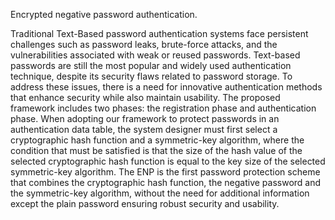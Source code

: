 Encrypted negative password authentication.

Traditional Text-Based password authentication systems face persistent challenges such as password leaks, brute-force attacks, and the vulnerabilities associated with weak or reused passwords. Text-based passwords are still the most popular and widely used authentication technique, despite its security flaws related to password storage. To address these issues, there is a need for innovative authentication methods that enhance security while also maintain usability.
The proposed framework includes two phases: the registration phase and authentication phase. When adopting our framework to protect passwords in an authentication data table, the system designer must first select a cryptographic hash function and a symmetric-key algorithm, where the condition that must be satisfied is that the size of the hash value of the selected cryptographic hash function is equal to the key size of the selected symmetric-key algorithm. The ENP is the first password protection scheme that combines the cryptographic hash function, the negative password and the symmetric-key algorithm, without the need for additional information except the plain password ensuring robust security and usability.
